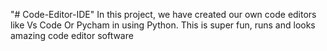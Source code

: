 "# Code-Editor-IDE" 
In this project, 
we have created our own code editors like Vs Code Or Pycham in using Python. 
This is super fun,
runs and looks amazing code editor software
